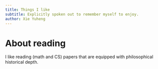 ```yaml
---
title: Things I like
subtitle: Explicitly spoken out to remember myself to enjoy.
author: Xie Yuheng
---
```


# About reading

I like reading (math and CS) papers that are equipped with philosophical historical depth.
